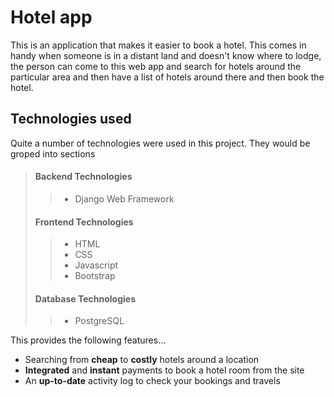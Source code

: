 # Hotel app

This is an application that makes it easier to book a hotel. This comes 
in handy when someone is in a distant land and doesn't know where to 
lodge, the person can come to this web app and search for hotels around 
the particular area and then have a list of hotels around there and then 
book the hotel. 

## Technologies used

Quite a number of technologies were used in this project. They would be 
groped into sections

> #### Backend Technologies
> >- Django Web Framework
> 
> #### Frontend Technologies
> >- HTML
> >- CSS
> >- Javascript
> >- Bootstrap
> 
> #### Database Technologies
> >- PostgreSQL


This provides the following features...

- Searching from **cheap** to **costly** hotels around a location
- **Integrated** and **instant** payments to book a hotel room from the site
- An **up-to-date** activity log to check your bookings and travels